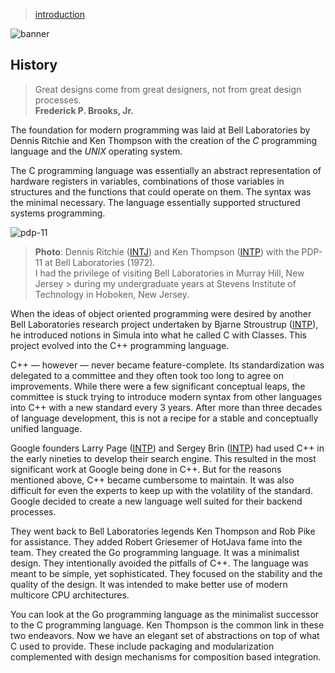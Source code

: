 > [introduction](./)

![banner](/go/photos/banner.png)

## History

> Great designs come from great designers, not from great design processes.  
> **Frederick P. Brooks, Jr.**

The foundation for modern programming was laid at Bell Laboratories
by Dennis Ritchie and Ken Thompson with the creation of the
_C_ programming language and the _UNIX_ operating system.

The C programming language was essentially an abstract representation
of hardware registers in variables, combinations of those variables
in structures and the functions that could operate on them.
The syntax was the minimal necessary.
The language essentially supported structured systems programming.

![pdp-11](/go/photos/pdp-11.png)

> **Photo**: Dennis Ritchie ([INTJ](/mbti/types/intj)) and
> Ken Thompson ([INTP](/mbti/types/intp)) with the PDP-11 at
> Bell Laboratories (1972).  
> I had the privilege of visiting Bell Laboratories in Murray Hill,
> New Jersey > during my undergraduate years at Stevens Institute
> of Technology in Hoboken, New Jersey.

When the ideas of object oriented programming were desired by
another Bell Laboratories research project undertaken by
Bjarne Stroustrup ([INTP](/mbti/types/intp)), he introduced notions
in Simula into what he called C with Classes.
This project evolved into the C++ programming language.

C++ — however — never became feature-complete.  Its standardization
was delegated to a committee and they often took too long to agree
on improvements.  While there were a few significant conceptual leaps,
the committee is stuck trying to introduce modern syntax from other
languages into C++ with a new standard every 3 years.
After more than three decades of language development,
this is not a recipe for a stable and conceptually unified language.

Google founders Larry Page ([INTP](/mbti/types/intp)) and
Sergey Brin ([INTP](/mbti/types/intp)) had used C++ in the early nineties
to develop their search engine.  This resulted in the most significant
work at Google being done in C++.  But for the reasons mentioned above,
C++ became cumbersome to maintain.  It was also difficult for even the
experts to keep up with the volatility of the standard.
Google decided to create a new language well suited for their
backend processes.

They went back to Bell Laboratories legends Ken Thompson and Rob Pike
for assistance.  They added Robert Griesemer of HotJava fame into the team.
They created the Go programming language.  It was a minimalist design.
They intentionally avoided the pitfalls of C++.
The language was meant to be simple, yet sophisticated.
They focused on the stability and the quality of the design.
It  was intended to make better use of modern multicore CPU architectures.

You can look at the Go programming language as the minimalist successor
to the C programming language.  Ken Thompson is the common link in these
two endeavors.  Now we have an elegant set of abstractions on top of what
C used to provide.  These include packaging and modularization complemented
with design mechanisms for composition based integration.
